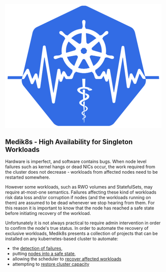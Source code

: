 ![medik8s logo](images/medik8s-logo.png "Medik8s Logo")

## Medik8s - High Availability for Singleton Workloads

Hardware is imperfect, and software contains bugs. When node level failures such
as kernel hangs or dead NICs occur, the work required from the cluster does not
decrease - workloads from affected nodes need to be restarted somewhere.

However some workloads, such as RWO volumes and StatefulSets, may require
at-most-one semantics.  Failures affecting these kind of workloads risk data
loss and/or corruption if nodes (and the workloads running on them) are assumed
to be dead whenever we stop hearing from them.  For this reason it is important
to know that the node has reached a safe state before initiating recovery of the
workload.

Unfortunately it is not always practical to require admin intervention in order
to confirm the node's true status. In order to automate the recovery of exclusive
workloads, Medik8s presents a collection of projects that can be installed on any
kubernetes-based cluster to automate:
* the [detection of failures](failure_detection),
* putting [nodes into a safe state](remediation),
* allowing the scheduler to [recover affected workloads]()
* attempting to [restore cluster capacity]()
